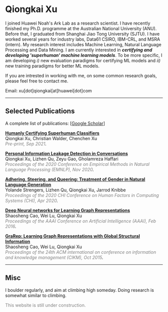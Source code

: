 # Qiongkai Xu
I joined Huawei Noah's Ark Lab as a research scientist. I have recently finished my Ph.D. programme at the Australian National University (ANU). Before that, I graduated from Shanghai Jiao Tong University (SJTU). I have worked several years for industry labs, Data61 CSIRO, IBM-CRL, and MSRA (intern). My research interest includes Machine Learning, Natural Language Processing and Data Mining. I am currently interested in ***certifying and developing 'superhuman' machine learning models***. To be more specific, I am developing *i)* new evaluation paradigms for certifying ML models and *ii)* new training paradigms for better ML models.

If you are intrested in working with me, on some common research goals, please feel free to contact me.
 <div style="display: inline">Email: xu[dot]qiongkai[at]huawei[dot]com</div>

---

## Selected Publications
A complete list of publications: [[Google Scholar](https://scholar.google.com.au/citations?user=wCer2WUAAAAJ)]

[**Humanly Certifying Superhuman Classifiers**](https://arxiv.org/pdf/2109.07867)\
Qiongkai Xu, Christian Walder, Chenchen Xu\
*<span style="color:gray">Pre-print, Sep 2021</span>.*

[**Personal Information Leakage Detection in Conversations**](https://www.aclweb.org/anthology/2020.emnlp-main.532.pdf)\
Qiongkai Xu, Lizhen Qu, Zeyu Gao, Gholamreza Haffari\
*<span style="color:gray">Proceedings of the 2020 Conference on Empirical Methods in Natural Language Processing (EMNLP), Nov 2020</span>.*

[**Adhering, Steering, and Queering: Treatment of Gender in Natural Language Generation**]()\
Yolande Strengers, Lizhen Qu, Qiongkai Xu, Jarrod Knibbe\
*<span style="color:gray">Proceedings of the 2020 CHI Conference on Human Factors in Computing Systems (CHI), Apr 2020</span>.*

[**Deep Neural networks for Learning Graph Representations**](https://ojs.aaai.org/index.php/AAAI/article/download/10179/10038)\
Shaosheng Cao, Wei Lu, Qiongkai Xu\
*<span style="color:gray">Proceedings of the AAAI Conference on Artificial Intelligence (AAAI), Feb 2016</span>.*


[**GraRep: Learning Graph Representations with Global Structural Information**](https://www.researchgate.net/profile/Qiongkai-Xu/publication/301417811_GraRep/links/5847ecdb08ae8e63e633b5f2/GraRep.pdf)\
Shaosheng Cao, Wei Lu, Qiongkai Xu\
*<span style="color:gray">Proceedings of the 24th ACM international on conference on information and knowledge management (CIKM), Oct 2015</span>.*


---

## Misc

I boulder regularly, and aim at climbing high someday. Doing research is somewhat similar to climbing.

<span style="color:gray">This website is still under construction.</span>

<!-- You are welcome to email me if you believe so and want to do something in this era. -->


